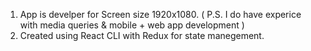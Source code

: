 1. App is develper for Screen size 1920x1080. ( P.S. I do have experice with media queries & mobile + web app development )
2. Created using React CLI with Redux for state manegement.
